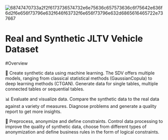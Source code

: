 ![68747470733a2f2f6173736574732e6e75636c657573636c6f75642e636f6d2f6e656f73796e632f646f63732f6e656f73796e632d6865616465722e737667](https://github.com/user-attachments/assets/0039d9d1-94ca-422b-9bcb-226fd052d74a)
# Real and Synthetic JLTV Vehicle Dataset

#Overview

🧠 Create synthetic data using machine learning. The SDV offers multiple models, ranging from classical statistical methods (GaussianCopula) to deep learning methods (CTGAN). Generate data for single tables, multiple connected tables or sequential tables.

📊 Evaluate and visualize data. Compare the synthetic data to the real data against a variety of measures. Diagnose problems and generate a quality report to get more insights.

🔄 Preprocess, anonymize and define constraints. Control data processing to improve the quality of synthetic data, choose from different types of anonymization and define business rules in the form of logical constraints.
